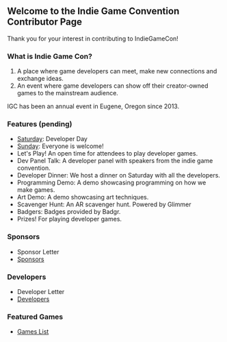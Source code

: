 ## Welcome to the Indie Game Convention Contributor Page
Thank you for your interest in contributing to IndieGameCon!

### What is Indie Game Con?
1. A place where game developers can meet, make new connections and exchange ideas.
2. An event where game developers can show off their creator-owned games to the mainstream audience.

IGC has been an annual event in Eugene, Oregon since 2013.

### Features (pending)
- [Saturday](/saturday.md): Developer Day
- [Sunday](/sunday.md): Everyone is welcome!
- Let's Play! An open time for attendees to play developer games.
- Dev Panel Talk: A developer panel with speakers from the indie game convention.
- Developer Dinner: We host a dinner on Saturday with all the developers.
- Programming Demo: A demo showcasing programming on how we make games.
- Art Demo: A demo showcasing art techniques.
- Scavenger Hunt: An AR scavenger hunt. Powered by Glimmer
- Badgers: Badges provided by Badgr.
- Prizes! For playing developer games.

### Sponsors
- Sponsor Letter
- [Sponsors](/sponsors.md)

### Developers
- Developer Letter
- [Developers](/developers.md)

### Featured Games
- [Games List](/games.md)
